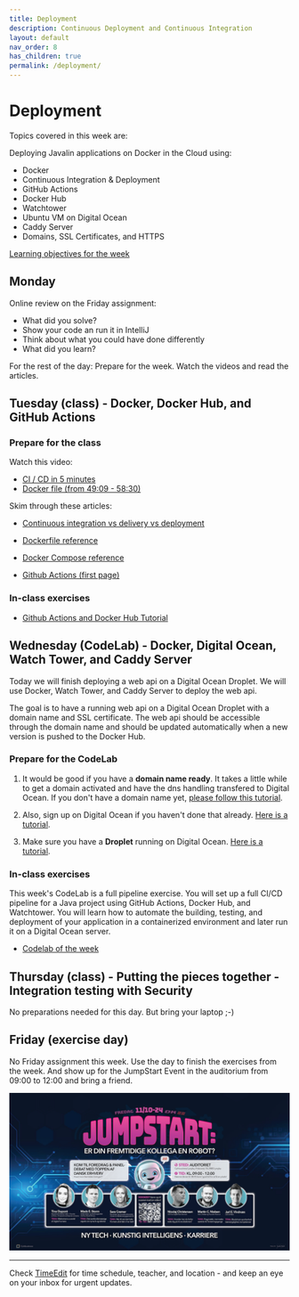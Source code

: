 ```yaml
---
title: Deployment
description: Continuous Deployment and Continuous Integration
layout: default
nav_order: 8
has_children: true
permalink: /deployment/
---
```


# Deployment

Topics covered in this week are:

Deploying Javalin applications on Docker in the Cloud using:

- Docker
- Continuous Integration & Deployment
- GitHub Actions
- Docker Hub
- Watchtower
- Ubuntu VM on Digital Ocean
- Caddy Server
- Domains, SSL Certificates, and HTTPS

[Learning objectives for the week](learningObjectives.md)

## Monday

Online review on the Friday assignment:

- What did you solve?
- Show your code an run it in IntelliJ
- Think about what you could have done differently
- What did you learn?

For the rest of the day: Prepare for the week. Watch the videos and read the articles.

## Tuesday (class) - Docker, Docker Hub, and GitHub Actions

### Prepare for the class

Watch this video:

- [CI / CD in 5 minutes](https://www.youtube.com/watch?v=42UP1fxi2SY)
- [Docker file (from 49:09 - 58:30)](https://youtu.be/pg19Z8LL06w?si=Q0ZWp6fojjCvHw5k&t=2950)

Skim through these articles:

- [Continuous integration vs delivery vs deployment](https://www.atlassian.com/continuous-delivery/principles/continuous-integration-vs-delivery-vs-deployment)

- [Dockerfile reference](https://docs.docker.com/reference/dockerfile/)

- [Docker Compose reference](https://docs.docker.com/compose/intro/features-uses/)

- [Github Actions (first page)](https://docs.github.com/en/actions/about-github-actions/understanding-github-actions)

### In-class exercises

- [Github Actions and Docker Hub Tutorial](exercises/actions_dockerhub.md)

## Wednesday (CodeLab) - Docker, Digital Ocean, Watch Tower, and Caddy Server

Today we will finish deploying a web api on a Digital Ocean Droplet. We will use Docker, Watch Tower, and Caddy Server to deploy the web api.

The goal is to have a running web api on a Digital Ocean Droplet with a domain name and SSL certificate. The web api should be accessible through the domain name and should be updated automatically when a new version is pushed to the Docker Hub.

### Prepare for the CodeLab

1. It would be good if you have a **domain name ready**. It takes a little while to get a domain activated and have the dns handling transfered to Digital Ocean. If you don't have a domain name yet, [please follow this tutorial](https://cphbusiness.cloud.panopto.eu/Panopto/Pages/Viewer.aspx?id=f8e7ebbb-8d17-480b-9ac2-b15600a699f2).

2. Also, sign up on Digital Ocean if you haven't done that already. [Here is a tutorial](../toolbox/deployment/digitalocean_signup.md).

3. Make sure you have a **Droplet** running on Digital Ocean. [Here is a tutorial](../toolbox/deployment/droplet.md).

### In-class exercises

This week's CodeLab is a full pipeline exercise. You will set up a full CI/CD pipeline for a Java project using GitHub Actions, Docker Hub, and Watchtower. You will learn how to automate the building, testing, and deployment of your application in a containerized environment and later run it on a Digital Ocean server.

- [Codelab of the week](./exercises/codelab.md)

## Thursday (class) - Putting the pieces together - Integration testing with Security

No preparations needed for this day. But bring your laptop ;-)

## Friday (exercise day)

No Friday assignment this week. Use the day to finish the exercises from the week. And show up for the JumpStart Event in the auditorium from
09:00 to 12:00 and bring a friend.

![Jumpstart](./images/jumpstart.png)

<hr>

Check [TimeEdit](https://skema.cphbusiness.dk/) for time schedule, teacher, and location - and keep an eye on your inbox for urgent updates.
